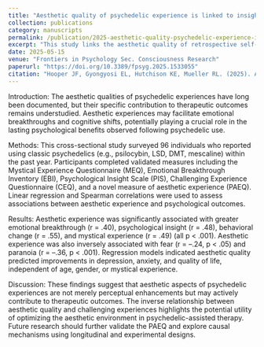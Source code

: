 ```yaml
---
title: "Aesthetic quality of psychedelic experience is linked to insight and psychological outcomes"
collection: publications
category: manuscripts
permalink: /publication/2025-aesthetic-quality-psychedelic-experience-insight-outcomes
excerpt: "This study links the aesthetic quality of retrospective self-reported psychedelic experiences to measures of perceived insight and psychological outcomes."
date: 2025-05-15
venue: "Frontiers in Psychology Sec. Consciousness Research"
paperurl: "https://doi.org/10.3389/fpsyg.2025.1533055"
citation: "Hooper JF, Gyongyosi EL, Hutchison KE, Mueller RL. (2025). Aesthetic quality of psychedelic experience is linked to insight and psychological outcomes. <i>Frontiers in Psychology</i>."
---
```


Introduction: The aesthetic qualities of psychedelic experiences have long been documented, but their specific contribution to therapeutic outcomes remains understudied. Aesthetic experiences may facilitate emotional breakthroughs and cognitive shifts, potentially playing a crucial role in the lasting psychological benefits observed following psychedelic use.

Methods: This cross-sectional study surveyed 96 individuals who reported using classic psychedelics (e.g., psilocybin, LSD, DMT, mescaline) within the past year. Participants completed validated measures including the Mystical Experience Questionnaire (MEQ), Emotional Breakthrough Inventory (EBI), Psychological Insight Scale (PIS), Challenging Experience Questionnaire (CEQ), and a novel measure of aesthetic experience (PAEQ). Linear regression and Spearman correlations were used to assess associations between aesthetic experience and psychological outcomes.

Results: Aesthetic experience was significantly associated with greater emotional breakthrough (r = .40), psychological insight (r = .48), behavioral change (r = .55), and mystical experience (r = .49) (all p < .001). Aesthetic experience was also inversely associated with fear (r = –.24, p < .05) and paranoia (r = –.36, p < .001). Regression models indicated aesthetic quality predicted improvements in depression, anxiety, and quality of life, independent of age, gender, or mystical experience.

Discussion: These findings suggest that aesthetic aspects of psychedelic experiences are not merely perceptual enhancements but may actively contribute to therapeutic outcomes. The inverse relationship between aesthetic quality and challenging experiences highlights the potential utility of optimizing the aesthetic environment in psychedelic-assisted therapy. Future research should further validate the PAEQ and explore causal mechanisms using longitudinal and experimental designs.
